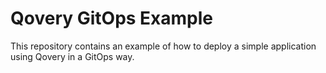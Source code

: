 # Qovery GitOps Example

This repository contains an example of how to deploy a simple application using Qovery in a GitOps way.

